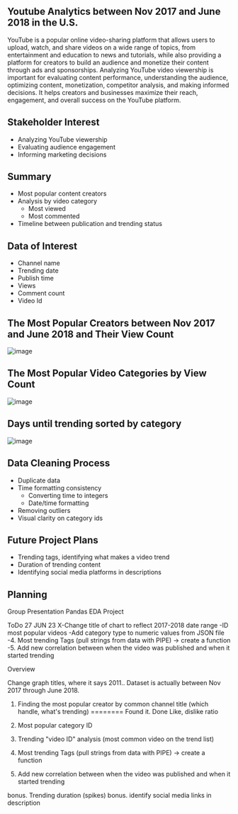 ## Youtube Analytics between Nov 2017 and June 2018 in the U.S.

YouTube is a popular online video-sharing platform that allows users to upload, watch, and share videos on a wide range of topics, from entertainment and education to news and tutorials, while also providing a platform for creators to build an audience and monetize their content through ads and sponsorships.
Analyzing YouTube video viewership is important for evaluating content performance, understanding the audience, optimizing content, monetization, competitor analysis, and making informed decisions. It helps creators and businesses maximize their reach, engagement, and overall success on the YouTube platform.

## Stakeholder Interest

- Analyzing YouTube viewership
- Evaluating audience engagement
- Informing marketing decisions

## Summary
- Most popular content creators
- Analysis by video category
   - Most viewed
   - Most commented
- Timeline between publication and trending status

## Data of Interest
- Channel name
- Trending date
- Publish time
- Views
- Comment count
- Video Id




## The Most Popular Creators between Nov 2017 and June 2018 and Their View Count

![image](https://github.com/tralinde/tralinde_EDA_group_presentation/assets/96899068/404b76bd-2edb-4804-9226-e7661b3972ae)


## The Most Popular Video Categories by View Count

![image](https://github.com/tralinde/tralinde_EDA_group_presentation/assets/96899068/2264cf5b-2683-4bce-b174-d532f3136703)

## Days until trending sorted by category 

![image](https://github.com/tralinde/tralinde_EDA_group_presentation/assets/96899068/ab71dbca-e2f8-46e3-9825-eec05ea4cf17)


## Data Cleaning Process
- Duplicate data
- Time formatting consistency
   - Converting time to integers
   - Date/time formatting
- Removing outliers
- Visual clarity on category ids


## Future Project Plans
- Trending tags, identifying what makes a video trend
- Duration of trending content
- Identifying social media platforms in descriptions



## Planning

Group Presentation Pandas EDA Project

ToDo 27 JUN 23
X-Change title of chart to reflect 2017-2018 date range
-ID most popular videos 
-Add category type to numeric values from JSON file
-4. Most trending Tags (pull strings from data with PIPE) -> create a function
-5. Add new correlation between when the video was published and when it started trending

Overview

Change graph titles, where it says 2011.. Dataset is actually between Nov 2017 through June 2018. 

1. Finding the most popular creator by common channel title (which handle, what's trending) ======== Found it. Done
   Like, dislike ratio
2. Most popular category ID

3. Trending "video ID" analysis (most common video on the trend list)

4. Most trending Tags (pull strings from data with PIPE) -> create a function

5. Add new correlation between when the video was published and when it started trending

bonus. Trending duration (spikes)
bonus. identify social media links in description

